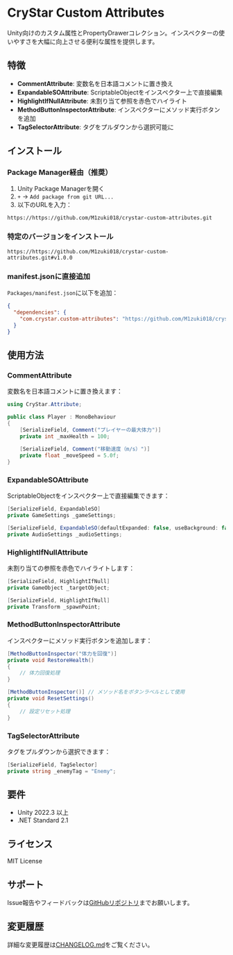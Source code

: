 # CryStar Custom Attributes

Unity向けのカスタム属性とPropertyDrawerコレクション。インスペクターの使いやすさを大幅に向上させる便利な属性を提供します。

## 特徴

- **CommentAttribute**: 変数名を日本語コメントに置き換え
- **ExpandableSOAttribute**: ScriptableObjectをインスペクター上で直接編集
- **HighlightIfNullAttribute**: 未割り当て参照を赤色でハイライト
- **MethodButtonInspectorAttribute**: インスペクターにメソッド実行ボタンを追加
- **TagSelectorAttribute**: タグをプルダウンから選択可能に

## インストール

### Package Manager経由（推奨）

1. Unity Package Managerを開く
2. `+` → `Add package from git URL...`
3. 以下のURLを入力：

```
https://https://github.com/M1zuki018/crystar-custom-attributes.git
```

### 特定のバージョンをインストール

```
https://https://github.com/M1zuki018/crystar-custom-attributes.git#v1.0.0
```

### manifest.jsonに直接追加

`Packages/manifest.json`に以下を追加：

```json
{
  "dependencies": {
    "com.crystar.custom-attributes": "https://github.com/M1zuki018/crystar-custom-attributes.git"
  }
}
```

## 使用方法

### CommentAttribute

変数名を日本語コメントに置き換えます：

```csharp
using CryStar.Attribute;

public class Player : MonoBehaviour
{
    [SerializeField, Comment("プレイヤーの最大体力")]
    private int _maxHealth = 100;
    
    [SerializeField, Comment("移動速度（m/s）")]
    private float _moveSpeed = 5.0f;
}
```

### ExpandableSOAttribute

ScriptableObjectをインスペクター上で直接編集できます：

```csharp
[SerializeField, ExpandableSO]
private GameSettings _gameSettings;

[SerializeField, ExpandableSO(defaultExpanded: false, useBackground: false)]
private AudioSettings _audioSettings;
```

### HighlightIfNullAttribute

未割り当ての参照を赤色でハイライトします：

```csharp
[SerializeField, HighlightIfNull]
private GameObject _targetObject;

[SerializeField, HighlightIfNull]
private Transform _spawnPoint;
```

### MethodButtonInspectorAttribute

インスペクターにメソッド実行ボタンを追加します：

```csharp
[MethodButtonInspector("体力を回復")]
private void RestoreHealth()
{
    // 体力回復処理
}

[MethodButtonInspector()] // メソッド名をボタンラベルとして使用
private void ResetSettings()
{
    // 設定リセット処理
}
```

### TagSelectorAttribute

タグをプルダウンから選択できます：

```csharp
[SerializeField, TagSelector]
private string _enemyTag = "Enemy";
```

## 要件

- Unity 2022.3 以上
- .NET Standard 2.1

## ライセンス

MIT License

## サポート

Issue報告やフィードバックは[GitHubリポジトリ](https://github.com/M1zuki018/crystar-custom-attributes)までお願いします。

## 変更履歴

詳細な変更履歴は[CHANGELOG.md](CHANGELOG.md)をご覧ください。